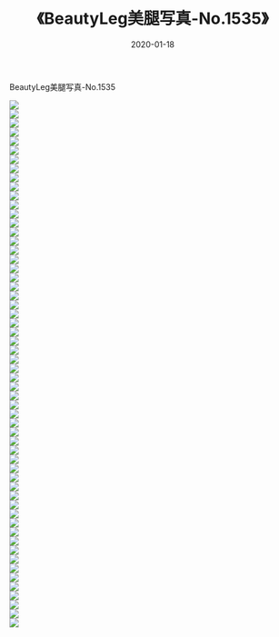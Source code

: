 ﻿---
layout: post
title:  《BeautyLeg美腿写真-No.1535》
date:   2020-01-18
img: http://img.660000.xyz/Sharelink/网络美图/2020/BeautyLeg美腿写真-No.1535/000.jpg
categories: [美女, 清纯, 唯美]
---

BeautyLeg美腿写真-No.1535

  ![](http://img.660000.xyz/Sharelink/网络美图/2020/BeautyLeg美腿写真-No.1535/001.jpg) <br> ![](http://img.660000.xyz/Sharelink/网络美图/2020/BeautyLeg美腿写真-No.1535/002.jpg) <br> ![](http://img.660000.xyz/Sharelink/网络美图/2020/BeautyLeg美腿写真-No.1535/003.jpg) <br> ![](http://img.660000.xyz/Sharelink/网络美图/2020/BeautyLeg美腿写真-No.1535/004.jpg) <br> ![](http://img.660000.xyz/Sharelink/网络美图/2020/BeautyLeg美腿写真-No.1535/005.jpg) <br> ![](http://img.660000.xyz/Sharelink/网络美图/2020/BeautyLeg美腿写真-No.1535/006.jpg) <br> ![](http://img.660000.xyz/Sharelink/网络美图/2020/BeautyLeg美腿写真-No.1535/007.jpg) <br> ![](http://img.660000.xyz/Sharelink/网络美图/2020/BeautyLeg美腿写真-No.1535/008.jpg) <br> ![](http://img.660000.xyz/Sharelink/网络美图/2020/BeautyLeg美腿写真-No.1535/009.jpg) <br> ![](http://img.660000.xyz/Sharelink/网络美图/2020/BeautyLeg美腿写真-No.1535/010.jpg) <br> ![](http://img.660000.xyz/Sharelink/网络美图/2020/BeautyLeg美腿写真-No.1535/011.jpg) <br> ![](http://img.660000.xyz/Sharelink/网络美图/2020/BeautyLeg美腿写真-No.1535/012.jpg) <br> ![](http://img.660000.xyz/Sharelink/网络美图/2020/BeautyLeg美腿写真-No.1535/013.jpg) <br> ![](http://img.660000.xyz/Sharelink/网络美图/2020/BeautyLeg美腿写真-No.1535/014.jpg) <br> ![](http://img.660000.xyz/Sharelink/网络美图/2020/BeautyLeg美腿写真-No.1535/015.jpg) <br> ![](http://img.660000.xyz/Sharelink/网络美图/2020/BeautyLeg美腿写真-No.1535/016.jpg) <br> ![](http://img.660000.xyz/Sharelink/网络美图/2020/BeautyLeg美腿写真-No.1535/017.jpg) <br> ![](http://img.660000.xyz/Sharelink/网络美图/2020/BeautyLeg美腿写真-No.1535/018.jpg) <br> ![](http://img.660000.xyz/Sharelink/网络美图/2020/BeautyLeg美腿写真-No.1535/019.jpg) <br> ![](http://img.660000.xyz/Sharelink/网络美图/2020/BeautyLeg美腿写真-No.1535/020.jpg) <br> ![](http://img.660000.xyz/Sharelink/网络美图/2020/BeautyLeg美腿写真-No.1535/021.jpg) <br> ![](http://img.660000.xyz/Sharelink/网络美图/2020/BeautyLeg美腿写真-No.1535/022.jpg) <br> ![](http://img.660000.xyz/Sharelink/网络美图/2020/BeautyLeg美腿写真-No.1535/023.jpg) <br> ![](http://img.660000.xyz/Sharelink/网络美图/2020/BeautyLeg美腿写真-No.1535/024.jpg) <br> ![](http://img.660000.xyz/Sharelink/网络美图/2020/BeautyLeg美腿写真-No.1535/025.jpg) <br> ![](http://img.660000.xyz/Sharelink/网络美图/2020/BeautyLeg美腿写真-No.1535/026.jpg) <br> ![](http://img.660000.xyz/Sharelink/网络美图/2020/BeautyLeg美腿写真-No.1535/027.jpg) <br> ![](http://img.660000.xyz/Sharelink/网络美图/2020/BeautyLeg美腿写真-No.1535/028.jpg) <br> ![](http://img.660000.xyz/Sharelink/网络美图/2020/BeautyLeg美腿写真-No.1535/029.jpg) <br> ![](http://img.660000.xyz/Sharelink/网络美图/2020/BeautyLeg美腿写真-No.1535/030.jpg) <br> ![](http://img.660000.xyz/Sharelink/网络美图/2020/BeautyLeg美腿写真-No.1535/031.jpg) <br> ![](http://img.660000.xyz/Sharelink/网络美图/2020/BeautyLeg美腿写真-No.1535/032.jpg) <br> ![](http://img.660000.xyz/Sharelink/网络美图/2020/BeautyLeg美腿写真-No.1535/033.jpg) <br> ![](http://img.660000.xyz/Sharelink/网络美图/2020/BeautyLeg美腿写真-No.1535/034.jpg) <br> ![](http://img.660000.xyz/Sharelink/网络美图/2020/BeautyLeg美腿写真-No.1535/035.jpg) <br> ![](http://img.660000.xyz/Sharelink/网络美图/2020/BeautyLeg美腿写真-No.1535/036.jpg) <br> ![](http://img.660000.xyz/Sharelink/网络美图/2020/BeautyLeg美腿写真-No.1535/037.jpg) <br> ![](http://img.660000.xyz/Sharelink/网络美图/2020/BeautyLeg美腿写真-No.1535/038.jpg) <br> ![](http://img.660000.xyz/Sharelink/网络美图/2020/BeautyLeg美腿写真-No.1535/039.jpg) <br> ![](http://img.660000.xyz/Sharelink/网络美图/2020/BeautyLeg美腿写真-No.1535/040.jpg) <br> ![](http://img.660000.xyz/Sharelink/网络美图/2020/BeautyLeg美腿写真-No.1535/041.jpg) <br> ![](http://img.660000.xyz/Sharelink/网络美图/2020/BeautyLeg美腿写真-No.1535/042.jpg) <br> ![](http://img.660000.xyz/Sharelink/网络美图/2020/BeautyLeg美腿写真-No.1535/043.jpg) <br> ![](http://img.660000.xyz/Sharelink/网络美图/2020/BeautyLeg美腿写真-No.1535/044.jpg) <br> ![](http://img.660000.xyz/Sharelink/网络美图/2020/BeautyLeg美腿写真-No.1535/045.jpg) <br> ![](http://img.660000.xyz/Sharelink/网络美图/2020/BeautyLeg美腿写真-No.1535/046.jpg) <br> ![](http://img.660000.xyz/Sharelink/网络美图/2020/BeautyLeg美腿写真-No.1535/047.jpg) <br> ![](http://img.660000.xyz/Sharelink/网络美图/2020/BeautyLeg美腿写真-No.1535/048.jpg) <br> ![](http://img.660000.xyz/Sharelink/网络美图/2020/BeautyLeg美腿写真-No.1535/049.jpg) <br> ![](http://img.660000.xyz/Sharelink/网络美图/2020/BeautyLeg美腿写真-No.1535/050.jpg) <br> ![](http://img.660000.xyz/Sharelink/网络美图/2020/BeautyLeg美腿写真-No.1535/051.jpg) <br> ![](http://img.660000.xyz/Sharelink/网络美图/2020/BeautyLeg美腿写真-No.1535/052.jpg) <br> ![](http://img.660000.xyz/Sharelink/网络美图/2020/BeautyLeg美腿写真-No.1535/053.jpg) <br> ![](http://img.660000.xyz/Sharelink/网络美图/2020/BeautyLeg美腿写真-No.1535/054.jpg) <br> ![](http://img.660000.xyz/Sharelink/网络美图/2020/BeautyLeg美腿写真-No.1535/055.jpg) <br> ![](http://img.660000.xyz/Sharelink/网络美图/2020/BeautyLeg美腿写真-No.1535/056.jpg) <br> ![](http://img.660000.xyz/Sharelink/网络美图/2020/BeautyLeg美腿写真-No.1535/057.jpg) <br> ![](http://img.660000.xyz/Sharelink/网络美图/2020/BeautyLeg美腿写真-No.1535/058.jpg) <br>